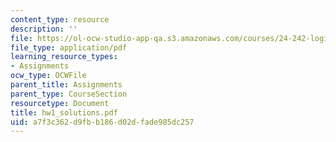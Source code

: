 ```yaml
---
content_type: resource
description: ''
file: https://ol-ocw-studio-app-qa.s3.amazonaws.com/courses/24-242-logic-ii-spring-2004/a7f3c362d9fbb186d02dfade985dc257_hw1_solutions.pdf
file_type: application/pdf
learning_resource_types:
- Assignments
ocw_type: OCWFile
parent_title: Assignments
parent_type: CourseSection
resourcetype: Document
title: hw1_solutions.pdf
uid: a7f3c362-d9fb-b186-d02d-fade985dc257
---
```

